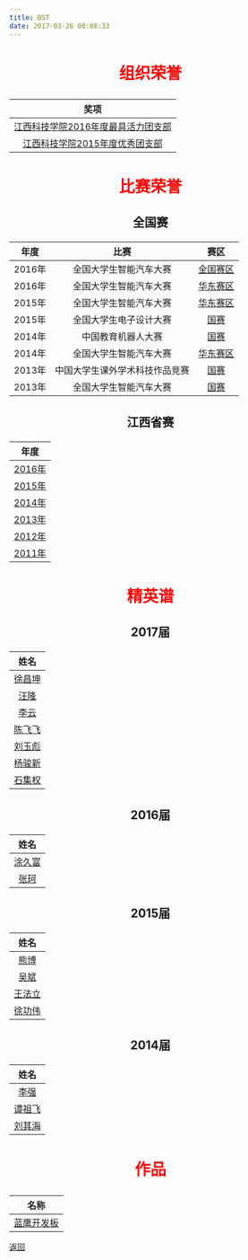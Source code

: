 ```yaml
---
title: BST
date: 2017-03-26 00:08:33
---
```

# <p style="color:red;" align="center">组织荣誉</p>

|奖项|
|:---:|
|[江西科技学院2016年度最具活力团支部](honor/group/2016/)|
|[江西科技学院2015年度优秀团支部](honor/group/2015/)|

# <p style="color:red;" align="center">比赛荣誉</p>



## <p align="center">全国赛</p>
|年度|比赛|赛区|
|:---:|:---:|:---:|
|2016年|全国大学生智能汽车大赛|[全国赛区](honor/nationwide/2016/全国大学生智能汽车大赛/nationwide/)|
|2016年|全国大学生智能汽车大赛|[华东赛区](honor/nationwide/2016/全国大学生智能汽车大赛/east/)|
|2015年|全国大学生智能汽车大赛|[华东赛区](honor/nationwide/2015/全国大学生智能汽车大赛/east/)|
|2015年|全国大学生电子设计大赛|[国赛](honor/nationwide/2015/全国大学生电子设计大赛/nationwide/)|
|2014年|中国教育机器人大赛|[国赛](honor/nationwide/2014/中国教育机器人大赛/)|
|2014年|全国大学生智能汽车大赛|[华东赛区](honor/nationwide/2014/全国大学生智能汽车大赛/east/)|
|2013年|中国大学生课外学术科技作品竞赛|[国赛](honor/nationwide/2013/中国大学生课外学术科技作品竞赛/)|
|2013年|全国大学生智能汽车大赛|[国赛](honor/nationwide/2013/全国大学生智能汽车大赛/east/)|

## <p align="center">江西省赛</p>
|年度|
|:---:|
|[2016年](honor/jiangxi/2016/)|
|[2015年](honor/jiangxi/2015/)|
|[2014年](honor/jiangxi/2014/)|
|[2013年](honor/jiangxi/2013/)|
|[2012年](honor/jiangxi/2012/)|
|[2011年](honor/jiangxi/2011/)|

# <p style="color:red;" align="center">精英谱</p>

## <p align="center">2017届</p>
|姓名|
|:---:|
|[徐昌坤](hero/徐昌坤/)|
|[汪隆](hero/汪隆/)|
|[李云](hero/李云/)|
|[陈飞飞](hero/陈飞飞/)|
|[刘玉彪](hero/刘玉彪/)|
|[杨骏新](hero/杨骏新/)|
|[石集权](hero/石集权/)|

## <p align="center">2016届</p>
|姓名|
|:---:|
|[涂久富](hero/涂久富/)|
|[张珂](hero/张珂/)|

## <p align="center">2015届</p>
|姓名|
|:---:|
|[熊博](hero/熊博/)|
|[吴斌](hero/吴斌/)|
|[王法立](hero/王法立/)|
|[徐功伟](hero/徐功伟/)|

## <p align="center">2014届</p>
|姓名|
|:---:|
|[李强](hero/李强/)|
|[谭祖飞](hero/谭祖飞/)|
|[刘其海](hero/刘其海/)|

# <p style="color:red;" align="center">作品</p>
|名称|
|:---:|
|[蓝鹰开发板](project/蓝鹰开发板/)|

[返回](../)